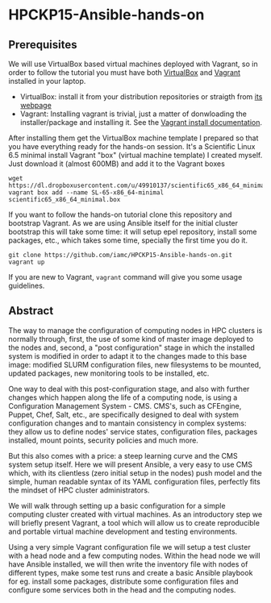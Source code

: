 # HPCKP15-Ansible-hands-on


## Prerequisites

We will use VirtualBox based virtual machines deployed with Vagrant, so in
order to follow the tutorial you must have both [VirtualBox]() and [Vagrant]()
installed in your laptop.

 * VirtualBox: install it from your distribution repositories or straigth from [its webpage](https://www.virtualbox.org/wiki/Downloads)
 * Vagrant: Installing vagrant is trivial, just a matter of donwloading the installer/package and installing it. See the [Vagrant install documentation](https://docs.vagrantup.com/v2/installation/index.html). 

After installing them get the VirtualBox machine template I prepared so that
you have everything ready for the hands-on session. It's a Scientific Linux 6.5
minimal install Vagrant "box" (virtual machine template) I created myself. Just
download it (almost 600MB) and add it to the Vagrant boxes

    wget https://dl.dropboxusercontent.com/u/49910137/scientific65_x86_64_minimal.box
    vagrant box add --name SL-65-x86_64-minimal scientific65_x86_64_minimal.box

If you want to follow the hands-on tutorial clone this repository and bootstrap Vagrant. As we are using Ansible itself for the initial cluster bootstrap this will take some time: it will setup epel repository, install some packages, etc., which takes some time, specially the first time you do it. 

    git clone https://github.com/iamc/HPCKP15-Ansible-hands-on.git
    vagrant up

If you are new to Vagrant, ``vagrant`` command will give you some usage guidelines.


## Abstract

The way to manage the configuration of computing nodes in HPC clusters is
normally through, first, the use of some kind of master image deployed to the
nodes and, second, a "post configuration" stage in which the installed system
is modified in order to adapt it to the changes made to this base image:
modified SLURM configuration files, new filesystems to be mounted, updated
packages, new monitoring tools to be installed, etc.

One way to deal with this post-configuration stage, and also with further
changes which happen along the life of a computing node, is using a
Configuration Management System - CMS. CMS's, such as CFEngine, Puppet, Chef,
Salt, etc., are specifically designed to deal with system configuration changes
and to mantain consistency in complex systems: they allow us to define nodes'
service states, configuration files,
packages installed, mount points, security policies and much more.

But this also comes with a price: a steep learning curve and the CMS system
setup itself. Here we will present Ansible, a very easy to use CMS which, with
its clientless (zero initial setup in the nodes) push model and the simple,
human readable syntax of its YAML configuration files, perfectly fits the
mindset of HPC cluster administrators.

We will walk through setting up a basic
configuration for a simple computing cluster created with virtual machines. As
an introductory step we will briefly present Vagrant, a tool which will allow
us to create reproducible and portable virtual machine development and
testing environments.

Using a very simple Vagrant configuration file we will setup a test cluster
with a head node and a few computing nodes. Within the head node we will
have Ansible installed, we will then write the inventory file with nodes of
different types, make some test runs and create a basic Ansible playbook for
eg. install some packages, distribute some configuration files and configure
some services both in the head and the computing nodes.

